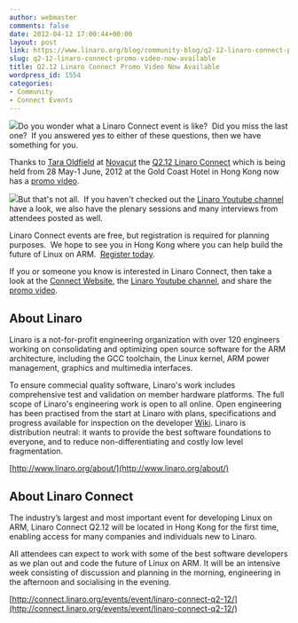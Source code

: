 ```yaml
---
author: webmaster
comments: false
date: 2012-04-12 17:00:44+00:00
layout: post
link: https://www.linaro.org/blog/community-blog/q2-12-linaro-connect-promo-video-now-available/
slug: q2-12-linaro-connect-promo-video-now-available
title: Q2.12 Linaro Connect Promo Video Now Available
wordpress_id: 1554
categories:
- Community
- Connect Events
---
```


[![](http://www.linaro.org/wp-content/uploads/2012/04/event-221.png)](http://connect.linaro.org/events/event/linaro-connect-q2-12/)Do you wonder what a Linaro Connect event is like?  Did you miss the last one?  If you answered yes to either of these questions, then we have something for you.

Thanks to [Tara Oldfield](https://plus.google.com/117647229006247247428/posts) at [Novacut](https://plus.google.com/109582833728734114979/posts) the [Q2.12 Linaro Connect](http://connect.linaro.org/events/event/linaro-connect-q2-12/) which is being held from 28 May-1 June, 2012 at the Gold Coast Hotel in Hong Kong now has a [promo video](http://youtu.be/xkFQzhYLsQI).

[![](http://www.linaro.org/wp-content/uploads/2012/04/novacut-solo-brandmark_PINK_FINAL-PNG-512px.png)](http://novacut.com/)But that's not all.  If you haven't checked out the [Linaro Youtube channel](http://www.youtube.com/user/linaroorg) have a look, we also have the plenary sessions and many interviews from attendees posted as well.

Linaro Connect events are free, but registration is required for planning purposes.  We hope to see you in Hong Kong where you can help build the future of Linux on ARM.  [Register today](http://connect.linaro.org/register-connect/).

If you or someone you know is interested in Linaro Connect, then take a look at the [Connect Website](http://connect.linaro.org/events/event/linaro-connect-q2-12/), the [Linaro Youtube channel](http://www.youtube.com/user/linaroorg), and share the [promo video](http://youtu.be/xkFQzhYLsQI).


## About Linaro


Linaro is a not-for-profit engineering organization with over 120 engineers working on consolidating and optimizing open source software for the ARM architecture, including the GCC toolchain, the Linux kernel, ARM power management, graphics and multimedia interfaces.

To ensure commecial quality software, Linaro's work includes comprehensive test and validation on member hardware platforms. The full scope of Linaro's engineering work is open to all online. Open engineering has been practised from the start at Linaro with plans, specifications and progress available for inspection on the developer [Wiki](http://wiki.linaro.org/). Linaro is distribution neutral: it wants to provide the best software foundations to everyone, and to reduce non-differentiating and costly low level fragmentation.

[http://www.linaro.org/about/](http://www.linaro.org/about/)


## About Linaro Connect


The industry’s largest and most important event for developing Linux on ARM, Linaro Connect Q2.12 will be located in Hong Kong for the first time, enabling access for many companies and individuals new to Linaro.

All attendees can expect to work with some of the best software developers as we plan out and code the future of Linux on ARM. It will be an intensive week consisting of discussion and planning in the morning, engineering in the afternoon and socialising in the evening.

[http://connect.linaro.org/events/event/linaro-connect-q2-12/](http://connect.linaro.org/events/event/linaro-connect-q2-12/)
